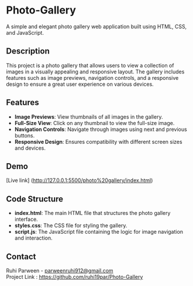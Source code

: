 # Photo-Gallery

A simple and elegant photo gallery web application built using HTML, CSS, and JavaScript.

## Description

This project is a photo gallery that allows users to view a collection of images in a visually appealing and responsive layout. The gallery includes features such as image previews, navigation controls, and a responsive design to ensure a great user experience on various devices.

## Features

- **Image Previews**: View thumbnails of all images in the gallery.
- **Full-Size View**: Click on any thumbnail to view the full-size image.
- **Navigation Controls**: Navigate through images using next and previous buttons.
- **Responsive Design**: Ensures compatibility with different screen sizes and devices.

## Demo
[Live link] (http://127.0.0.1:5500/photo%20gallery/index.html)

## Code Structure
- **index.html**: The main HTML file that structures the photo gallery interface.
- **styles.css**: The CSS file for styling the gallery.
- **script.js**: The JavaScript file containing the logic for image navigation and interaction.

## Contact
Ruhi Parween - parweenruhi912@gmail.com
<br>
Project Link : https://github.com/ruhi19par/Photo-Gallery
